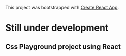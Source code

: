 This project was bootstrapped with [Create React App](https://github.com/facebookincubator/create-react-app).

# Still under development

## Css Playground project using React
